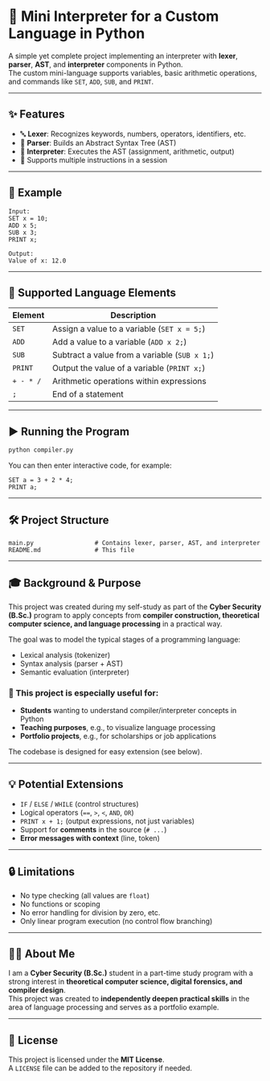 # 🧠 Mini Interpreter for a Custom Language in Python

A simple yet complete project implementing an interpreter with **lexer**, **parser**, **AST**, and **interpreter** components in Python.  
The custom mini-language supports variables, basic arithmetic operations, and commands like `SET`, `ADD`, `SUB`, and `PRINT`.

---

## ✨ Features

- 🔤 **Lexer**: Recognizes keywords, numbers, operators, identifiers, etc.  
- 🌳 **Parser**: Builds an Abstract Syntax Tree (AST)  
- 🧮 **Interpreter**: Executes the AST (assignment, arithmetic, output)  
- 🧾 Supports multiple instructions in a session  

---

## 🚀 Example

```
Input:
SET x = 10;
ADD x 5;
SUB x 3;
PRINT x;

Output:
Value of x: 12.0
```

---

## 📄 Supported Language Elements

| Element     | Description                                      |
|-------------|--------------------------------------------------|
| `SET`       | Assign a value to a variable (`SET x = 5;`)      |
| `ADD`       | Add a value to a variable (`ADD x 2;`)           |
| `SUB`       | Subtract a value from a variable (`SUB x 1;`)    |
| `PRINT`     | Output the value of a variable (`PRINT x;`)      |
| `+ - * /`   | Arithmetic operations within expressions          |
| `;`         | End of a statement                               |

---

## ▶️ Running the Program

```bash
python compiler.py
```

You can then enter interactive code, for example:

```
SET a = 3 + 2 * 4;
PRINT a;
```

---

## 🛠 Project Structure

```
main.py                 # Contains lexer, parser, AST, and interpreter  
README.md               # This file  
```

---

## 🎓 Background & Purpose

This project was created during my self-study as part of the **Cyber Security (B.Sc.)** program to apply concepts from **compiler construction, theoretical computer science, and language processing** in a practical way.

The goal was to model the typical stages of a programming language:

- Lexical analysis (tokenizer)
- Syntax analysis (parser + AST)
- Semantic evaluation (interpreter)

### 📌 This project is especially useful for:

- **Students** wanting to understand compiler/interpreter concepts in Python  
- **Teaching purposes**, e.g., to visualize language processing  
- **Portfolio projects**, e.g., for scholarships or job applications

The codebase is designed for easy extension (see below).

---

## 💡 Potential Extensions

- `IF` / `ELSE` / `WHILE` (control structures)  
- Logical operators (`==`, `>`, `<`, `AND`, `OR`)  
- `PRINT x + 1;` (output expressions, not just variables)  
- Support for **comments** in the source (`# ...`)  
- **Error messages with context** (line, token)  

---

## 🔒 Limitations

- No type checking (all values are `float`)  
- No functions or scoping  
- No error handling for division by zero, etc.  
- Only linear program execution (no control flow branching)  

---

## 🧑‍💻 About Me

I am a **Cyber Security (B.Sc.)** student in a part-time study program with a strong interest in **theoretical computer science, digital forensics, and compiler design**.  
This project was created to **independently deepen practical skills** in the area of language processing and serves as a portfolio example.

---

## 📄 License

This project is licensed under the **MIT License**.  
A `LICENSE` file can be added to the repository if needed.

